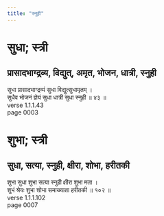 ```yaml
---
title: "स्नुही"
---
```


# सुधा; स्त्री
## प्रासादभाग्द्रव्य, विद्युत्, अमृत, भोजन, धात्री, स्नुही
सुधा प्रासादभाग्द्रव्यं सुधा विद्युत्सुधामृतम् ।<br />सुधैव भोजनं ज्ञेयं सुधा धात्री सुधा स्नुही ॥ ४३ ॥<br />verse 1.1.1.43<br />page 0003

# शुभा; स्त्री
## सुधा, सत्या, स्नुही, क्षीरा, शोभा, हरीतकी
शुभा सुधा शुभा सत्या स्नुही क्षीरा शुभा मता ।<br />शुभं श्रेयः शुभा शोभा समाख्याता हरीतकी ॥ १०२ ॥<br />verse 1.1.1.102<br />page 0007


